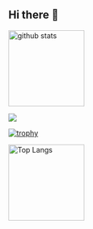 ## Hi there 👋

<img alt="github stats" height="150px" src="https://github-readme-stats.vercel.app/api?username=M1zuki018&count_private=true&show_icons=true&show_icons=true&theme=tokyonight" />

![](https://github-profile-summary-cards.vercel.app/api/cards/profile-details?username=M1zuki018&theme=2077)

[![trophy](https://github-profile-trophy.vercel.app/?username=M1zuki018&theme=onedark)](https://github-profile-trophy.vercel.app/?username=M1zuki018&theme=tokyonight)

<img alt="Top Langs" height="150px" src="https://github-readme-stats.vercel.app/api/top-langs/?username=M1zuki018&layout=compact&count_private=true&show_icons=true&theme=tokyonight" />

